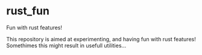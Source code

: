 # rust_fun
Fun with rust features!

This repository is aimed at experimenting, and having fun with rust features!
Somethimes this might result in usefull utilities...
